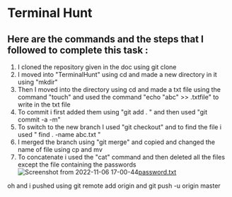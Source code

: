# Terminal Hunt
## Here are the commands and the steps that I followed to complete this task :
1. I cloned the repository given in the doc using git clone
2. I moved into "TerminalHunt" using cd and made a new directory in it using "mkdir"
3. Then I moved into the directory using cd and made a txt file using the command "touch" and used the command "echo "abc" >> .txtfile" to write in the txt file
4. To commit i first added them using "git add . " and then used "git commit -a -m"
5. To switch to the new branch I used "git checkout" and to find the file i used " find . -name abc.txt "
6. I merged the branch using "git merge" and copied and changed the name of file using cp and mv
7. To concatenate i used the "cat" command and then deleted all the files except the file containing the passwords
![Screenshot from 2022-11-06 17-00-44](https://user-images.githubusercontent.com/115163471/200172903-512308a8-1369-4921-adce-267965dc6601.png)[password.txt](https://github.com/verz0/amfoss-tasks/files/9945917/password.txt)

oh and i pushed using git remote add origin and git push -u origin master 

